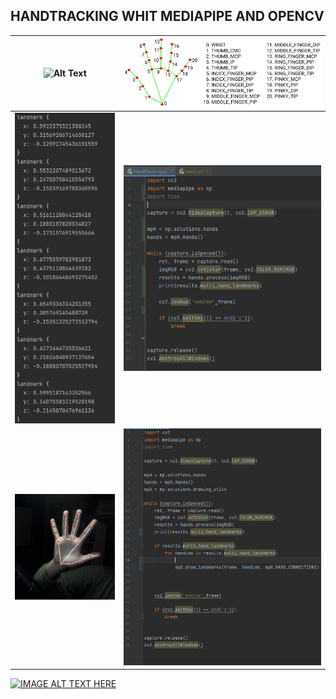 ## HANDTRACKING WHIT MEDIAPIPE AND OPENCV
| ![Alt Text](https://github.com/facumruiz/HandTracking/blob/main/docs/hand_tracking_3d_android_gpu.gif)   | ![Image Text](https://github.com/facumruiz/HandTracking/blob/main/docs/hand_landmarks.png) |
| :---: | :---: |
| ![Image Text](https://github.com/facumruiz/HandTracking/blob/main/docs/land_marks_results.PNG)  | ![Image Text](https://github.com/facumruiz/HandTracking/blob/main/docs/landsmarks%20code.PNG) |
| ![Image Text](https://github.com/facumruiz/HandTracking/blob/main/docs/landmarksconnectcamera.PNG)  | ![Image Text](https://github.com/facumruiz/HandTracking/blob/main/docs/landmarkscamera.PNG) |

[![IMAGE ALT TEXT HERE](https://img.youtube.com/vi/YOUTUBE_VIDEO_ID_HERE/0.jpg)](https://www.youtube.com/watch?v=YOUTUBE_VIDEO_ID_HERE)

